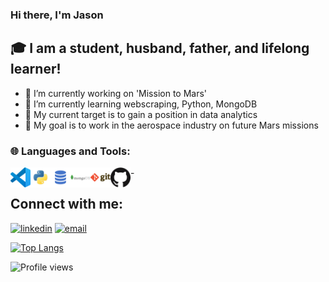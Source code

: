 

### Hi there, I'm Jason

## 🎓 I am a student, husband, father, and lifelong learner!

- 🔭 I’m currently working on 'Mission to Mars'
- 🌱 I’m currently learning webscraping, Python, MongoDB
- 🎯 My current target is to gain a position in data analytics
- 🚀 My goal is to work in the aerospace industry on future Mars missions

### 🌐 Languages and Tools:

<!-- <img align="left" alt="VBA" width="32px" src="https://raw.githubusercontent.com/github/explore/80688e429a7d4ef2fca1e82350fe8e3517d3494d/topics/vba/vba.png" /> -->
<img align="left" alt="Visual Studio Code" width="32px" src="https://raw.githubusercontent.com/github/explore/80688e429a7d4ef2fca1e82350fe8e3517d3494d/topics/visual-studio-code/visual-studio-code.png" />
<img align="left" alt="Python" width="32px" src="https://raw.githubusercontent.com/github/explore/80688e429a7d4ef2fca1e82350fe8e3517d3494d/topics/python/python.png" />
<img align="left" alt="SQL" width="32px" src="https://raw.githubusercontent.com/github/explore/80688e429a7d4ef2fca1e82350fe8e3517d3494d/topics/sql/sql.png" />
<img align="left" alt="MongoDB" width="32px" src="https://raw.githubusercontent.com/github/explore/80688e429a7d4ef2fca1e82350fe8e3517d3494d/topics/mongodb/mongodb.png" />
<img align="left" alt="Git" width="32px" src="https://raw.githubusercontent.com/github/explore/80688e429a7d4ef2fca1e82350fe8e3517d3494d/topics/git/git.png" />
<img align="left" alt="GitHub" width="32px" src="https://raw.githubusercontent.com/github/explore/78df643247d429f6cc873026c0622819ad797942/topics/github/github.png" />
- 

## Connect with me:

<a href="https://www.linkedin.com/in/jason-boyer7/"><img src="https://img.icons8.com/color/96/000000/linkedin.png" alt="linkedin"/></a>
<a href="mailto:boyerjason700@gmail.com"><img src="https://img.icons8.com/color/96/000000/gmail.png" alt="email"/></a>

[![Top Langs](https://github-readme-stats.vercel.app/api/top-langs/?username=boyerjason700&layout=compact)](https://github.com/boyerjason700/github-readme-stats)

<!-- ![visitors](https://visitor-badge.glitch.me/badge?page_id=boyerjason700.boyerjason700) -->
![Profile views](https://gpvc.arturio.dev/boyerjason700?v=3)
